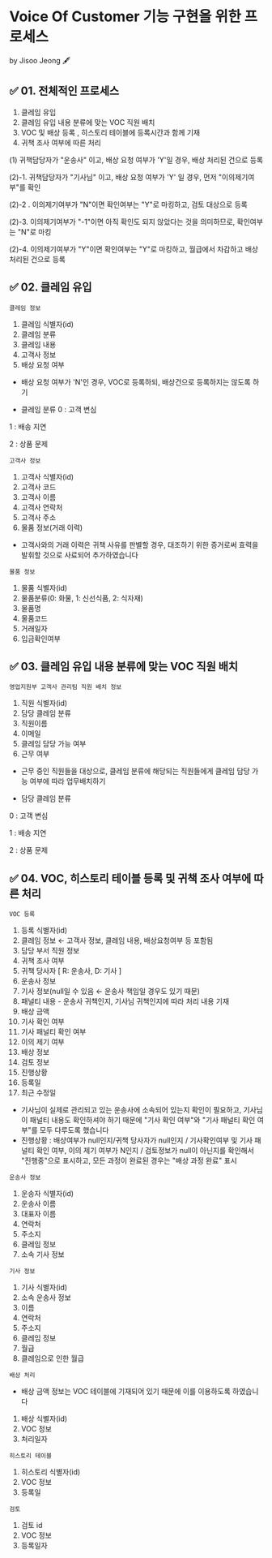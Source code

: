 ﻿
# Voice Of Customer 기능 구현을 위한 프로세스

by Jisoo Jeong 🖋

## ✅ 01. 전체적인 프로세스
1. 클레임 유입
2. 클레임 유입 내용 분류에 맞는 VOC 직원 배치
3. VOC 및 배상  등록 , 히스토리 테이블에 등록시간과 함께 기재
4. 귀책 조사 여부에 따른 처리

(1) 귀책담당자가 "운송사" 이고, 배상 요청 여부가 'Y'일 경우, 배상 처리된 건으로 등록

(2)-1. 귀책담당자가 "기사님" 이고, 배상 요청 여부가 'Y' 일 경우, 먼저 "이의제기여부"를 확인

(2)-2 . 이의제기여부가 "N"이면 확인여부는 "Y"로 마킹하고, 검토 대상으로 등록

(2)-3. 이의제기여부가 "-1"이면 아직 확인도 되지 않았다는 것을 의미하므로, 확인여부는 "N"로 마킹

(2)-4. 이의제기여부가 "Y"이면 확인여부는 "Y"로 마킹하고, 월급에서 차감하고 배상 처리된 건으로 등록


## ✅ 02. 클레임 유입
`클레임 정보`

1. 클레임 식별자(id)
2. 클레임 분류
3. 클레임 내용
4. 고객사 정보
5. 배상 요청 여부
- 배상 요청 여부가 'N'인 경우, VOC로 등록하되, 배상건으로 등록하지는 않도록 하기

* 클레임 분류
 0 : 고객 변심
 
1 : 배송 지연

2 : 상품 문제

`고객사 정보`

1.  고객사 식별자(id)
2.  고객사 코드
3. 고객사 이름
4. 고객사 연락처
5. 고객사 주소
6. 물품 정보(거래 이력)
- 고객사와의 거래 이력은 귀책 사유를 판별할 경우, 대조하기 위한 증거로써 효력을 발휘할 것으로 사료되어 추가하였습니다

`물품 정보`

1. 물품 식별자(id)
2. 물품분류(0: 화물, 1: 신선식품, 2: 식자재)
3. 물품명
4. 물품코드
5. 거래일자
6. 입금확인여부 


## ✅ 03. 클레임 유입 내용 분류에 맞는 VOC 직원 배치
`영업지원부 고객사 관리팀 직원 배치 정보`

1. 직원 식별자(id)
2. 담당 클레임 분류
3. 직원이름
4. 이메일
5. 클레임 담당 가능 여부
6. 근무 여부

- 근무 중인 직원들을 대상으로, 클레임 분류에 해당되는 직원들에게 클레임 담당 가능 여부에 따라 업무배치하기

* 담당 클레임 분류

 0 : 고객 변심

1 : 배송 지연

2 : 상품 문제


## ✅ 04. VOC, 히스토리 테이블 등록 및 귀책 조사 여부에 따른 처리

`VOC 등록`

1. 등록 식별자(id)
2. 클레임 정보 ← 고객사 정보, 클레임 내용, 배상요청여부 등 포함됨
3. 담당 부서 직원 정보
4. 귀책 조사 여부
5. 귀책 당사자 [ R: 운송사, D: 기사 ]
6. 운송사 정보
7. 기사 정보(null일 수 있음 ← 운송사 책임일 경우도 있기 때문)
8. 패널티 내용 - 운송사 귀책인지, 기사님 귀책인지에 따라 처리 내용 기재
9. 배상 금액
10. 기사 확인 여부
11. 기사 패널티 확인 여부
12. 이의 제기 여부
13. 배상 정보
14. 검토 정보
15. 진행상황
16. 등록일
17. 최근 수정일
- 기사님이 실제로 관리되고 있는 운송사에 소속되어 있는지 확인이 필요하고, 기사님이 패널티 내용도 확인하셔야 하기 때문에 "기사 확인 여부"와 "기사 패널티 확인 여부"를 모두 다루도록 했습니다
- 진행상황 : 배상여부가 null인지/귀책 당사자가 null인지 / 기사확인여부 및 기사 패널티 확인 여부, 이의 제기 여부가  N인지 / 검토정보가 null이 아닌지를 확인해서 "진행중"으로 표시하고, 모든 과정이 완료된 경우는 "배상 과정 완료" 표시


`운송사 정보`
1. 운송자 식별자(id)
2. 운송사 이름
3. 대표자 이름
4. 연락처
5. 주소지
6. 클레임 정보
7. 소속 기사 정보

`기사 정보`

1. 기사 식별자(id)
2. 소속 운송사 정보
3. 이름
4. 연락처
5. 주소지
6. 클레임 정보
7. 월급
8. 클레임으로 인한 월급

`배상 처리`

- 배상 금액 정보는 VOC 테이블에 기재되어 있기 때문에 이를 이용하도록 하였습니다
1. 배상 식별자(id)
2. VOC 정보
3. 처리일자

`히스토리 테이블`

1.  히스토리 식별자(id)
2.  VOC 정보  
3.  등록일

`검토`
1. 검토 id
2. VOC 정보
3. 등록일자
